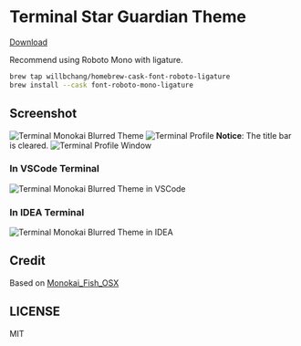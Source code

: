 # Terminal Star Guardian Theme
[Download](https://raw.githubusercontent.com/willbchang/terminal-star-guardian-theme/master/Star%20Guardian%20Theme.terminal)

Recommend using Roboto Mono with ligature.

```bash
brew tap willbchang/homebrew-cask-font-roboto-ligature
brew install --cask font-roboto-mono-ligature
```

## Screenshot
![Terminal Monokai Blurred Theme](img/Terminal%20Blurred%20Monokai%20Theme.png)
![Terminal Profile](img/Terminal%20Profile.png)
**Notice**: The title bar is cleared.
![Terminal Profile Window](img/Terminal%20Profile%20Window.png)

### In VSCode Terminal
![Terminal Monokai Blurred Theme in VSCode](img/Terminal%20Blurred%20Monokai%20Theme%20in%20VSCode.png)

### In IDEA Terminal
![Terminal Monokai Blurred Theme in IDEA](img/Terminal%20Blurred%20Monokai%20Theme%20in%20IDEA.png)

## Credit
Based on [Monokai_Fish_OSX](https://github.com/benmarten/Monokai_Fish_OSX)

## LICENSE
MIT
